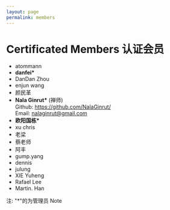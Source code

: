 ```yaml
---
layout: page
permalink: members
---
```


# Certificated Members 认证会员


 * atommann
 * __danfei*__
 * DanDan Zhou
 * enjun wang
 * 颜民革
 * __Nala Ginrut*__ (禅师)
 <br/>Github: <https://github.com/NalaGinrut/>
 <br/>Email: nalaginrut@gmail.com
 * __欧阳国栋*__
 * xu chris
 * 老梁
 * 蔡老师
 * 阿丰
 * gump.yang
 * dennis
 * julung
 * XIE Yuheng
 * Rafael Lee
 * Martin. Han


注: "\*"的为管理员
Note
